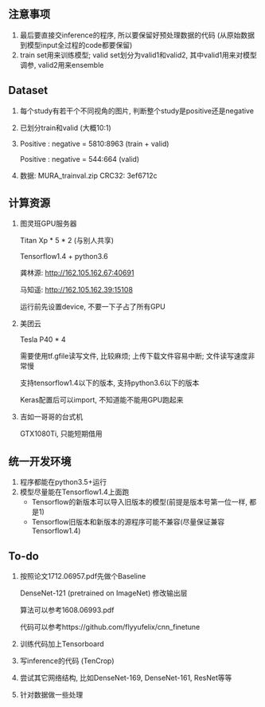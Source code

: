 ## 注意事项

1. 最后要直接交inference的程序, 所以要保留好预处理数据的代码 (从原始数据到模型input全过程的code都要保留)
2. train set用来训练模型; valid set划分为valid1和valid2, 其中valid1用来对模型调参, valid2用来ensemble

## Dataset

1. 每个study有若干个不同视角的图片, 判断整个study是positive还是negative

2. 已划分train和valid (大概10:1)

3. Positive : negative = 5810:8963 (train + valid)

   Positive : negative = 544:664 (valid)

4. 数据: MURA_trainval.zip CRC32: 3ef6712c

## 计算资源

1. 图灵班GPU服务器

   Titan Xp * 5 * 2 (与别人共享)

   Tensorflow1.4 + python3.6

   龚林源: http://162.105.162.67:40691

   马知遥: http://162.105.162.39:15108
   
   运行前先设置device, 不要一下子占了所有GPU

1. 美团云

   Tesla P40 * 4

   需要使用tf.gfile读写文件, 比较麻烦; 上传下载文件容易中断; 文件读写速度非常慢

   支持tensorflow1.4以下的版本, 支持python3.6以下的版本

   Keras配置后可以import, 不知道能不能用GPU跑起来

1. 吉如一哥哥的台式机

   GTX1080Ti, 只能短期借用

## 统一开发环境

1. 程序都能在python3.5+运行
2. 模型尽量能在Tensorflow1.4上面跑
   - Tensorflow的新版本可以导入旧版本的模型(前提是版本号第一位一样, 都是1)
   - Tensorflow旧版本和新版本的源程序可能不兼容(尽量保证兼容Tensorflow1.4)

## To-do

1. 按照论文1712.06957.pdf先做个Baseline

   DenseNet-121 (pretrained on ImageNet) 修改输出层

   算法可以参考1608.06993.pdf

   代码可以参考https://github.com/flyyufelix/cnn_finetune

2. 训练代码加上Tensorboard

3. 写inference的代码 (TenCrop)

4. 尝试其它网络结构, 比如DenseNet-169, DenseNet-161, ResNet等等

5. 针对数据做一些处理